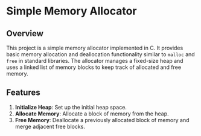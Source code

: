 # Simple Memory Allocator

## Overview
This project is a simple memory allocator implemented in C. It provides basic memory allocation and deallocation functionality similar to `malloc` and `free` in standard libraries. The allocator manages a fixed-size heap and uses a linked list of memory blocks to keep track of allocated and free memory.

## Features
1. **Initialize Heap**: Set up the initial heap space.
2. **Allocate Memory**: Allocate a block of memory from the heap.
3. **Free Memory**: Deallocate a previously allocated block of memory and merge adjacent free blocks.
